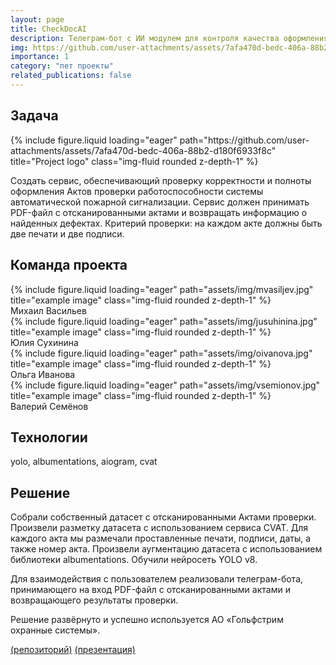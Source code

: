 ```yaml
---
layout: page
title: CheckDocAI
description: Телеграм-бот с ИИ модулем для контроля качества оформления документов
img: https://github.com/user-attachments/assets/7afa470d-bedc-406a-88b2-d180f6933f8c
importance: 1
category: "пет проекты"
related_publications: false
---
```


## Задача

<div class="row">
    <div class="col-sm mt-3 mt-md-0">
        {% include figure.liquid loading="eager" path="https://github.com/user-attachments/assets/7afa470d-bedc-406a-88b2-d180f6933f8c" title="Project logo" class="img-fluid rounded z-depth-1" %}
    </div>
</div>

Создать сервис, обеспечивающий проверку корректности и полноты оформления Актов проверки работоспособности системы автоматической пожарной сигнализации. Сервис должен принимать PDF-файл с отсканированными актами и возвращать информацию о найденных дефектах. Критерий проверки: на каждом акте должны быть две печати и две подписи.

## Команда проекта

<div class="row">
    <div class="col-sm mt-4 mt-md-0">
        {% include figure.liquid loading="eager" path="assets/img/mvasiljev.jpg" title="example image" class="img-fluid rounded z-depth-1" %}
        <div class="caption">
    Михаил Васильев
</div>
    </div>
    <div class="col-sm mt-4 mt-md-0">
        {% include figure.liquid loading="eager" path="assets/img/jusuhinina.jpg" title="example image" class="img-fluid rounded z-depth-1" %}
        <div class="caption">
    Юлия Сухинина
</div>
    </div>
    <div class="col-sm mt-4 mt-md-0">
        {% include figure.liquid loading="eager" path="assets/img/oivanova.jpg" title="example image" class="img-fluid rounded z-depth-1" %}
        <div class="caption">
    Ольга Иванова
</div>
    </div>
    <div class="col-sm mt-4 mt-md-0">
        {% include figure.liquid loading="eager" path="assets/img/vsemionov.jpg" title="example image" class="img-fluid rounded z-depth-1" %}
    </div>
    <div class="caption">
    Валерий Семёнов
</div>
</div>

## Технологии

yolo, albumentations, aiogram, cvat

## Решение

Собрали собственный датасет с отсканированными Актами проверки. Произвели разметку датасета с использованием сервиса CVAT. Для каждого акта мы размечали проставленные печати, подписи, даты, а также номер акта. Произвели аугментацию датасета с использованием библиотеки albumentations. Обучили нейросеть YOLO v8.

Для взаимодействия с пользователем реализовали телеграм-бота, принимающего на вход PDF-файл с отсканированными актами и возвращающего результаты проверки.

Решение развёрнуто и успешно используется АО «Гольфстрим охранные системы».

[(репозиторий)](https://github.com/vivat-7on/TGaktBot) [(презентация)](./check_doc_ai.pdf)
